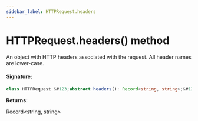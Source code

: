 ```yaml
---
sidebar_label: HTTPRequest.headers
---
```


# HTTPRequest.headers() method

An object with HTTP headers associated with the request. All header names are lower-case.

#### Signature:

```typescript
class HTTPRequest &#123;abstract headers(): Record<string, string>;&#125;
```

**Returns:**

Record&lt;string, string&gt;
